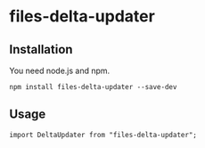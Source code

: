 
# files-delta-updater

## Installation

You need node.js and npm.

```
npm install files-delta-updater --save-dev
```

## Usage

```
import DeltaUpdater from "files-delta-updater";
```



